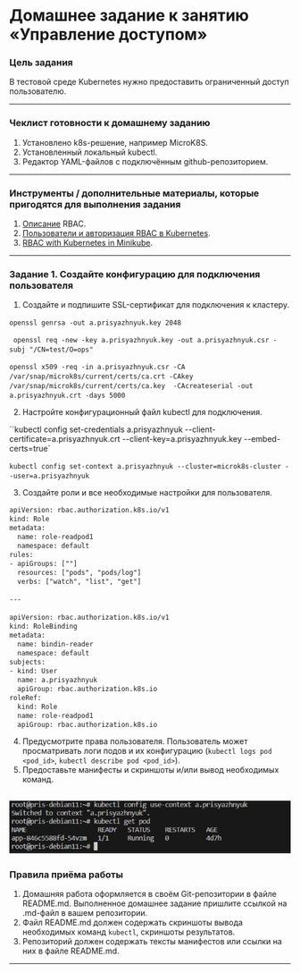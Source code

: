 
# Домашнее задание к занятию «Управление доступом»

### Цель задания

В тестовой среде Kubernetes нужно предоставить ограниченный доступ пользователю.

------

### Чеклист готовности к домашнему заданию

1. Установлено k8s-решение, например MicroK8S.
2. Установленный локальный kubectl.
3. Редактор YAML-файлов с подключённым github-репозиторием.

------

### Инструменты / дополнительные материалы, которые пригодятся для выполнения задания

1. [Описание](https://kubernetes.io/docs/reference/access-authn-authz/rbac/) RBAC.
2. [Пользователи и авторизация RBAC в Kubernetes](https://habr.com/ru/company/flant/blog/470503/).
3. [RBAC with Kubernetes in Minikube](https://medium.com/@HoussemDellai/rbac-with-kubernetes-in-minikube-4deed658ea7b).

------

### Задание 1. Создайте конфигурацию для подключения пользователя

1. Создайте и подпишите SSL-сертификат для подключения к кластеру.

``openssl genrsa -out a.prisyazhnyuk.key 2048``

`` openssl req -new -key a.prisyazhnyuk.key -out a.prisyazhnyuk.csr -subj "/CN=test/O=ops"``

``openssl x509 -req -in a.prisyazhnyuk.csr -CA /var/snap/microk8s/current/certs/ca.crt -CAkey /var/snap/microk8s/current/certs/ca.key  -CAcreateserial -out a.prisyazhnyuk.crt -days 5000``


2. Настройте конфигурационный файл kubectl для подключения.

``kubectl config set-credentials a.prisyazhnyuk --client-certificate=a.prisyazhnyuk.crt --client-key=a.prisyazhnyuk.key --embed-certs=true`

``kubectl config set-context a.prisyazhnyuk --cluster=microk8s-cluster --user=a.prisyazhnyuk``


3. Создайте роли и все необходимые настройки для пользователя.

```
apiVersion: rbac.authorization.k8s.io/v1
kind: Role
metadata:
  name: role-readpod1
  namespace: default
rules:
- apiGroups: [""]
  resources: ["pods", "pods/log"]
  verbs: ["watch", "list", "get"]

---

apiVersion: rbac.authorization.k8s.io/v1
kind: RoleBinding
metadata:
  name: bindin-reader
  namespace: default
subjects:
- kind: User
  name: a.prisyazhnyuk
  apiGroup: rbac.authorization.k8s.io
roleRef:
  kind: Role
  name: role-readpod1
  apiGroup: rbac.authorization.k8s.io
```

4. Предусмотрите права пользователя. Пользователь может просматривать логи подов и их конфигурацию (`kubectl logs pod <pod_id>`, `kubectl describe pod <pod_id>`).
5. Предоставьте манифесты и скриншоты и/или вывод необходимых команд.

![alt text](image.png)
------

### Правила приёма работы

1. Домашняя работа оформляется в своём Git-репозитории в файле README.md. Выполненное домашнее задание пришлите ссылкой на .md-файл в вашем репозитории.
2. Файл README.md должен содержать скриншоты вывода необходимых команд `kubectl`, скриншоты результатов.
3. Репозиторий должен содержать тексты манифестов или ссылки на них в файле README.md.

------

